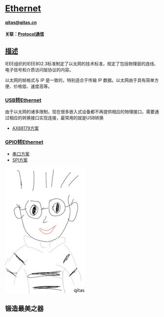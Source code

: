 # [Ethernet](https://github.com/qitas/ethernet) 
#### qitas@qitas.cn
#### 关联：[Protocol通信](https://github.com/Qitas/protocol) 
## [描述](https://github.com/qitas/Ethernet-USB/wiki) 

IEEE组织的IEEE802.3标准制定了以太网的技术标准，规定了包括物理层的连线、电子信号和介质访问层协议的内容。

以太网的帧格式与 IP 是一致的，特别适合于传输 IP 数据。以太网由于具有简单方便、价格低、速度高等。

### [USB转Ethernet](USB/)

由于以太网的诸多限制，现在很多嵌入式设备都不再提供相应的物理接口，需要通过相应的转换接口实现连接，最常用的就是USB转换

- [AX88179方案](https://www.asix.com.tw/products.php?op=pItemdetail&PItemID=131;71;112) 

### [GPIO转Ethernet](GPIO/)

- [串口方案](http://www.wch.cn/products/category/4.html) 
- [SPI方案](http://www.wch.cn/products/category/4.html) 


[![sites](qitas/qitas.png)](http://www.qitas.cn)
## 锻造最美之器
